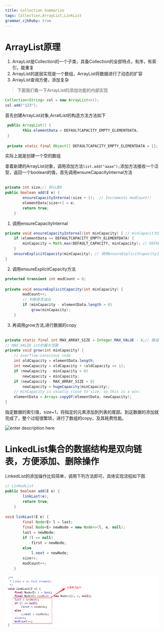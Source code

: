 ```yaml
---
title: Collection Summarize
tags: Collection,ArrayList,LinkList
grammar_cjkRuby: true
---
```


# ArrayList原理

1. ArrayList是Collection的一个子类，具备Collection的全部特点，有序，有索引，能重复
2. ArrayList的底层实现是一个数组，ArrayList将数据进行了动态的扩容
3. ArrayList查询方便，添加复杂

> 下面我们看一下ArrayList的添加功能的内部实现

``` java
Collection<String> col = new ArrayList<>();
col.add("123");
```

首先创建ArrayList对象,ArratList的构造方法方法如下

``` java
 public ArrayList() {
        this.elementData = DEFAULTCAPACITY_EMPTY_ELEMENTDATA;
 }
 
 private static final Object[] DEFAULTCAPACITY_EMPTY_ELEMENTDATA = {};
```
实际上就是创建一个空的数组

拿着新建的ArrayList对象，调用添加方法`list.add("aaaa");`添加方法接收一个泛型，返回一个boolean的值，首先调用ensureCapacityInternal方法

``` java

private int size;// 默认是0
public boolean add(E e) {
        ensureCapacityInternal(size + 1);  // Increments modCount!!
        elementData[size++] = e;
        return true;
    }
```


1. 调用ensureCapacityInternal

``` java
private void ensureCapacityInternal(int minCapacity) { // minCapacit为1
	if (elementData == DEFAULTCAPACITY_EMPTY_ELEMENTDATA) {
		minCapacity = Math.max(DEFAULT_CAPACITY, minCapacity); // DEFAULT_CAPACITY变量，默认为10
	}
	ensureExplicitCapacity(minCapacity); // 调用ensureExplicitCapacity方法
}
```

2. 调用ensureExplicitCapacity方法

``` java
protected transient int modCount = 0;

private void ensureExplicitCapacity(int minCapacity) {
        modCount++;
        // 判断是否溢出
        if (minCapacity - elementData.length > 0)
            grow(minCapacity);
    }
```
3. 再调用grow方法,进行数据的copy

``` java

private static final int MAX_ARRAY_SIZE = Integer.MAX_VALUE - 8;// 数组的最大容量
// MAX_VALUE int的最大范围
private void grow(int minCapacity) {
	// overflow-conscious code
	int oldCapacity = elementData.length;
	int newCapacity = oldCapacity + (oldCapacity >> 1);
	if (newCapacity - minCapacity < 0)
		newCapacity = minCapacity;
	if (newCapacity - MAX_ARRAY_SIZE > 0)
		newCapacity = hugeCapacity(minCapacity);
	// minCapacity is usually close to size, so this is a win:
	elementData = Arrays.copyOf(elementData, newCapacity);
}
```
指定数据的索引值，size+1，将指定的元素添加到列表的尾部。到这数据的添加就完成了，整个过程很繁琐，进行了数组的copy，及其耗费性能。

![enter description here][1]

# LinkedList集合的数据结构是双向链表，方便添加、删除操作
LinkedList的添加操作比较简单，调用下列方法即可，具体实现流程如下图
``` java
// LinkedList
public boolean add(E e) {
        linkLast(e);
        return true;
    }
	
void linkLast(E e) {
        final Node<E> l = last;
        final Node<E> newNode = new Node<>(l, e, null);
        last = newNode;
        if (l == null)
            first = newNode;
        else
            l.next = newNode;
        size++;
        modCount++;
    }
```
![enter description here][2]



  [1]: http://markdown.xiaoshujiang.com/img/spinner.gif "[[[1505737374188]]]"
  [2]: https://www.github.com/xiesen310/notes_Images/raw/master/images/1505737320906.jpg